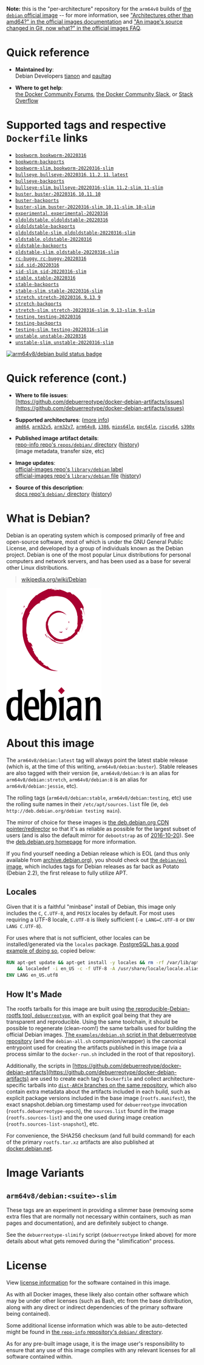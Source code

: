 <!--

********************************************************************************

WARNING:

    DO NOT EDIT "debian/README.md"

    IT IS AUTO-GENERATED

    (from the other files in "debian/" combined with a set of templates)

********************************************************************************

-->

**Note:** this is the "per-architecture" repository for the `arm64v8` builds of [the `debian` official image](https://hub.docker.com/_/debian) -- for more information, see ["Architectures other than amd64?" in the official images documentation](https://github.com/docker-library/official-images#architectures-other-than-amd64) and ["An image's source changed in Git, now what?" in the official images FAQ](https://github.com/docker-library/faq#an-images-source-changed-in-git-now-what).

# Quick reference

-	**Maintained by**:  
	Debian Developers [tianon](https://qa.debian.org/developer.php?login=tianon) and [paultag](https://qa.debian.org/developer.php?login=paultag)

-	**Where to get help**:  
	[the Docker Community Forums](https://forums.docker.com/), [the Docker Community Slack](https://dockr.ly/slack), or [Stack Overflow](https://stackoverflow.com/search?tab=newest&q=docker)

# Supported tags and respective `Dockerfile` links

-	[`bookworm`, `bookworm-20220316`](https://github.com/debuerreotype/docker-debian-artifacts/blob/6f5124eb361e009f837b6bcb5943e4c7d2bf57f2/bookworm/Dockerfile)
-	[`bookworm-backports`](https://github.com/debuerreotype/docker-debian-artifacts/blob/6f5124eb361e009f837b6bcb5943e4c7d2bf57f2/bookworm/backports/Dockerfile)
-	[`bookworm-slim`, `bookworm-20220316-slim`](https://github.com/debuerreotype/docker-debian-artifacts/blob/6f5124eb361e009f837b6bcb5943e4c7d2bf57f2/bookworm/slim/Dockerfile)
-	[`bullseye`, `bullseye-20220316`, `11.2`, `11`, `latest`](https://github.com/debuerreotype/docker-debian-artifacts/blob/6f5124eb361e009f837b6bcb5943e4c7d2bf57f2/bullseye/Dockerfile)
-	[`bullseye-backports`](https://github.com/debuerreotype/docker-debian-artifacts/blob/6f5124eb361e009f837b6bcb5943e4c7d2bf57f2/bullseye/backports/Dockerfile)
-	[`bullseye-slim`, `bullseye-20220316-slim`, `11.2-slim`, `11-slim`](https://github.com/debuerreotype/docker-debian-artifacts/blob/6f5124eb361e009f837b6bcb5943e4c7d2bf57f2/bullseye/slim/Dockerfile)
-	[`buster`, `buster-20220316`, `10.11`, `10`](https://github.com/debuerreotype/docker-debian-artifacts/blob/6f5124eb361e009f837b6bcb5943e4c7d2bf57f2/buster/Dockerfile)
-	[`buster-backports`](https://github.com/debuerreotype/docker-debian-artifacts/blob/6f5124eb361e009f837b6bcb5943e4c7d2bf57f2/buster/backports/Dockerfile)
-	[`buster-slim`, `buster-20220316-slim`, `10.11-slim`, `10-slim`](https://github.com/debuerreotype/docker-debian-artifacts/blob/6f5124eb361e009f837b6bcb5943e4c7d2bf57f2/buster/slim/Dockerfile)
-	[`experimental`, `experimental-20220316`](https://github.com/debuerreotype/docker-debian-artifacts/blob/6f5124eb361e009f837b6bcb5943e4c7d2bf57f2/experimental/Dockerfile)
-	[`oldoldstable`, `oldoldstable-20220316`](https://github.com/debuerreotype/docker-debian-artifacts/blob/6f5124eb361e009f837b6bcb5943e4c7d2bf57f2/oldoldstable/Dockerfile)
-	[`oldoldstable-backports`](https://github.com/debuerreotype/docker-debian-artifacts/blob/6f5124eb361e009f837b6bcb5943e4c7d2bf57f2/oldoldstable/backports/Dockerfile)
-	[`oldoldstable-slim`, `oldoldstable-20220316-slim`](https://github.com/debuerreotype/docker-debian-artifacts/blob/6f5124eb361e009f837b6bcb5943e4c7d2bf57f2/oldoldstable/slim/Dockerfile)
-	[`oldstable`, `oldstable-20220316`](https://github.com/debuerreotype/docker-debian-artifacts/blob/6f5124eb361e009f837b6bcb5943e4c7d2bf57f2/oldstable/Dockerfile)
-	[`oldstable-backports`](https://github.com/debuerreotype/docker-debian-artifacts/blob/6f5124eb361e009f837b6bcb5943e4c7d2bf57f2/oldstable/backports/Dockerfile)
-	[`oldstable-slim`, `oldstable-20220316-slim`](https://github.com/debuerreotype/docker-debian-artifacts/blob/6f5124eb361e009f837b6bcb5943e4c7d2bf57f2/oldstable/slim/Dockerfile)
-	[`rc-buggy`, `rc-buggy-20220316`](https://github.com/debuerreotype/docker-debian-artifacts/blob/6f5124eb361e009f837b6bcb5943e4c7d2bf57f2/rc-buggy/Dockerfile)
-	[`sid`, `sid-20220316`](https://github.com/debuerreotype/docker-debian-artifacts/blob/6f5124eb361e009f837b6bcb5943e4c7d2bf57f2/sid/Dockerfile)
-	[`sid-slim`, `sid-20220316-slim`](https://github.com/debuerreotype/docker-debian-artifacts/blob/6f5124eb361e009f837b6bcb5943e4c7d2bf57f2/sid/slim/Dockerfile)
-	[`stable`, `stable-20220316`](https://github.com/debuerreotype/docker-debian-artifacts/blob/6f5124eb361e009f837b6bcb5943e4c7d2bf57f2/stable/Dockerfile)
-	[`stable-backports`](https://github.com/debuerreotype/docker-debian-artifacts/blob/6f5124eb361e009f837b6bcb5943e4c7d2bf57f2/stable/backports/Dockerfile)
-	[`stable-slim`, `stable-20220316-slim`](https://github.com/debuerreotype/docker-debian-artifacts/blob/6f5124eb361e009f837b6bcb5943e4c7d2bf57f2/stable/slim/Dockerfile)
-	[`stretch`, `stretch-20220316`, `9.13`, `9`](https://github.com/debuerreotype/docker-debian-artifacts/blob/6f5124eb361e009f837b6bcb5943e4c7d2bf57f2/stretch/Dockerfile)
-	[`stretch-backports`](https://github.com/debuerreotype/docker-debian-artifacts/blob/6f5124eb361e009f837b6bcb5943e4c7d2bf57f2/stretch/backports/Dockerfile)
-	[`stretch-slim`, `stretch-20220316-slim`, `9.13-slim`, `9-slim`](https://github.com/debuerreotype/docker-debian-artifacts/blob/6f5124eb361e009f837b6bcb5943e4c7d2bf57f2/stretch/slim/Dockerfile)
-	[`testing`, `testing-20220316`](https://github.com/debuerreotype/docker-debian-artifacts/blob/6f5124eb361e009f837b6bcb5943e4c7d2bf57f2/testing/Dockerfile)
-	[`testing-backports`](https://github.com/debuerreotype/docker-debian-artifacts/blob/6f5124eb361e009f837b6bcb5943e4c7d2bf57f2/testing/backports/Dockerfile)
-	[`testing-slim`, `testing-20220316-slim`](https://github.com/debuerreotype/docker-debian-artifacts/blob/6f5124eb361e009f837b6bcb5943e4c7d2bf57f2/testing/slim/Dockerfile)
-	[`unstable`, `unstable-20220316`](https://github.com/debuerreotype/docker-debian-artifacts/blob/6f5124eb361e009f837b6bcb5943e4c7d2bf57f2/unstable/Dockerfile)
-	[`unstable-slim`, `unstable-20220316-slim`](https://github.com/debuerreotype/docker-debian-artifacts/blob/6f5124eb361e009f837b6bcb5943e4c7d2bf57f2/unstable/slim/Dockerfile)

[![arm64v8/debian build status badge](https://img.shields.io/jenkins/s/https/doi-janky.infosiftr.net/job/multiarch/job/arm64v8/job/debian.svg?label=arm64v8/debian%20%20build%20job)](https://doi-janky.infosiftr.net/job/multiarch/job/arm64v8/job/debian/)

# Quick reference (cont.)

-	**Where to file issues**:  
	[https://github.com/debuerreotype/docker-debian-artifacts/issues](https://github.com/debuerreotype/docker-debian-artifacts/issues)

-	**Supported architectures**: ([more info](https://github.com/docker-library/official-images#architectures-other-than-amd64))  
	[`amd64`](https://hub.docker.com/r/amd64/debian/), [`arm32v5`](https://hub.docker.com/r/arm32v5/debian/), [`arm32v7`](https://hub.docker.com/r/arm32v7/debian/), [`arm64v8`](https://hub.docker.com/r/arm64v8/debian/), [`i386`](https://hub.docker.com/r/i386/debian/), [`mips64le`](https://hub.docker.com/r/mips64le/debian/), [`ppc64le`](https://hub.docker.com/r/ppc64le/debian/), [`riscv64`](https://hub.docker.com/r/riscv64/debian/), [`s390x`](https://hub.docker.com/r/s390x/debian/)

-	**Published image artifact details**:  
	[repo-info repo's `repos/debian/` directory](https://github.com/docker-library/repo-info/blob/master/repos/debian) ([history](https://github.com/docker-library/repo-info/commits/master/repos/debian))  
	(image metadata, transfer size, etc)

-	**Image updates**:  
	[official-images repo's `library/debian` label](https://github.com/docker-library/official-images/issues?q=label%3Alibrary%2Fdebian)  
	[official-images repo's `library/debian` file](https://github.com/docker-library/official-images/blob/master/library/debian) ([history](https://github.com/docker-library/official-images/commits/master/library/debian))

-	**Source of this description**:  
	[docs repo's `debian/` directory](https://github.com/docker-library/docs/tree/master/debian) ([history](https://github.com/docker-library/docs/commits/master/debian))

# What is Debian?

Debian is an operating system which is composed primarily of free and open-source software, most of which is under the GNU General Public License, and developed by a group of individuals known as the Debian project. Debian is one of the most popular Linux distributions for personal computers and network servers, and has been used as a base for several other Linux distributions.

> [wikipedia.org/wiki/Debian](https://en.wikipedia.org/wiki/Debian)

![logo](https://raw.githubusercontent.com/docker-library/docs/b449be7df57e9ed9086bb5821bfb5d6cdc5d67a4/debian/logo.png)

# About this image

The `arm64v8/debian:latest` tag will always point the latest stable release (which is, at the time of this writing, `arm64v8/debian:buster`). Stable releases are also tagged with their version (ie, `arm64v8/debian:9` is an alias for `arm64v8/debian:stretch`, `arm64v8/debian:8` is an alias for `arm64v8/debian:jessie`, etc).

The rolling tags (`arm64v8/debian:stable`, `arm64v8/debian:testing`, etc) use the rolling suite names in their `/etc/apt/sources.list` file (ie, `deb http://deb.debian.org/debian testing main`).

The mirror of choice for these images is [the deb.debian.org CDN pointer/redirector](https://deb.debian.org) so that it's as reliable as possible for the largest subset of users (and is also the default mirror for `debootstrap` as of [2016-10-20](https://anonscm.debian.org/cgit/d-i/debootstrap.git/commit/?id=9e8bc60ad1ccf3a25ce7890526b70059f3e770de)). See the [deb.debian.org homepage](https://deb.debian.org) for more information.

If you find yourself needing a Debian release which is EOL (and thus only available from [archive.debian.org](http://archive.debian.org)), you should check out [the `debian/eol` image](https://hub.docker.com/r/debian/eol/), which includes tags for Debian releases as far back as Potato (Debian 2.2), the first release to fully utilize APT.

## Locales

Given that it is a faithful "minbase" install of Debian, this image only includes the `C`, `C.UTF-8`, and `POSIX` locales by default. For most uses requiring a UTF-8 locale, `C.UTF-8` is likely sufficient (`-e LANG=C.UTF-8` or `ENV LANG C.UTF-8`).

For uses where that is not sufficient, other locales can be installed/generated via the `locales` package. [PostgreSQL has a good example of doing so](https://github.com/docker-library/postgres/blob/69bc540ecfffecce72d49fa7e4a46680350037f9/9.6/Dockerfile#L21-L24), copied below:

```dockerfile
RUN apt-get update && apt-get install -y locales && rm -rf /var/lib/apt/lists/* \
	&& localedef -i en_US -c -f UTF-8 -A /usr/share/locale/locale.alias en_US.UTF-8
ENV LANG en_US.utf8
```

## How It's Made

The rootfs tarballs for this image are built using [the reproducible-Debian-rootfs tool, `debuerreotype`](https://github.com/debuerreotype/debuerreotype), with an explicit goal being that they are transparent and reproducible. Using the same toolchain, it should be possible to regenerate (clean-room!) the same tarballs used for building the official Debian images. [The `examples/debian.sh` script in that debuerreotype repository](https://github.com/debuerreotype/debuerreotype/blob/master/examples/debian.sh) (and the `debian-all.sh` companion/wrapper) is the canonical entrypoint used for creating the artifacts published in this image (via a process similar to the `docker-run.sh` included in the root of that repository).

Additionally, the scripts in [https://github.com/debuerreotype/docker-debian-artifacts](https://github.com/debuerreotype/docker-debian-artifacts) are used to create each tag's `Dockerfile` and collect architecture-specific tarballs into [`dist-ARCH` branches on the same repository](https://github.com/debuerreotype/docker-debian-artifacts/branches), which also contain extra metadata about the artifacts included in each build, such as explicit package versions included in the base image (`rootfs.manifest`), the exact snapshot.debian.org timestamp used for `debuerreotype` invocation (`rootfs.debuerreotype-epoch`), the `sources.list` found in the image (`rootfs.sources-list`) and the one used during image creation (`rootfs.sources-list-snapshot`), etc.

For convenience, the SHA256 checksum (and full build command) for each of the primary `rootfs.tar.xz` artifacts are also published at [docker.debian.net](https://docker.debian.net/).

# Image Variants

## `arm64v8/debian:<suite>-slim`

These tags are an experiment in providing a slimmer base (removing some extra files that are normally not necessary within containers, such as man pages and documentation), and are definitely subject to change.

See the `debuerreotype-slimify` script (`debuerreotype` linked above) for more details about what gets removed during the "slimification" process.

# License

View [license information](https://www.debian.org/social_contract#guidelines) for the software contained in this image.

As with all Docker images, these likely also contain other software which may be under other licenses (such as Bash, etc from the base distribution, along with any direct or indirect dependencies of the primary software being contained).

Some additional license information which was able to be auto-detected might be found in [the `repo-info` repository's `debian/` directory](https://github.com/docker-library/repo-info/tree/master/repos/debian).

As for any pre-built image usage, it is the image user's responsibility to ensure that any use of this image complies with any relevant licenses for all software contained within.

